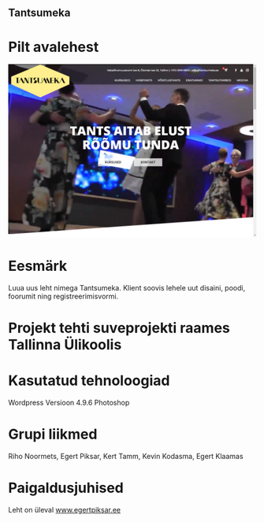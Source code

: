 ## Tantsumeka

# Pilt avalehest
![alt text](Capture.PNG)

# Eesmärk
Luua uus leht nimega Tantsumeka. Klient soovis lehele uut disaini, poodi, foorumit ning registreerimisvormi.

# Projekt tehti suveprojekti raames Tallinna Ülikoolis

# Kasutatud tehnoloogiad
Wordpress Versioon 4.9.6
Photoshop

# Grupi liikmed
Riho Noormets, Egert Piksar, Kert Tamm, Kevin Kodasma, Egert Klaamas

# Paigaldusjuhised
Leht on üleval www.egertpiksar.ee
